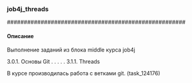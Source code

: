 ### job4j_threads
#####################################################
#### Описание

Выполнение заданий из блока middle курса job4j

3.0.1. Основы Git
.
.
.
.
.
3.1.1. Threads

В курсе производилась работа с ветками git. (task_124176)



